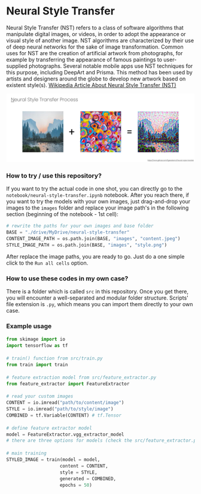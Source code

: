# Neural Style Transfer

Neural Style Transfer (NST) refers to a class of software algorithms that manipulate digital images, or videos, in order to adopt the appearance or visual style of another image. NST algorithms are characterized by their use of deep neural networks for the sake of image transformation. Common uses for NST are the creation of artificial artwork from photographs, for example by transferring the appearance of famous paintings to user-supplied photographs. Several notable mobile apps use NST techniques for this purpose, including DeepArt and Prisma. This method has been used by artists and designers around the globe to develop new artwork based on existent style(s). [Wikipedia Article About Neural Style Transfer (NST)](https://en.wikipedia.org/wiki/Neural_Style_Transfer) 

![Sample Neural Style Transfer Output](https://github.com/Egesabanci/neural-style-transfer/blob/master/neural-style-transfer-process.png "Sample output from the project")


### How to try / use this repository?
If you want to try the actual code in one shot, you can directly go to the `notebook/neural-style-transfer.ipynb` notebook. After you reach there, if you want to try the models with your own images, just drag-and-drop your images to the `images` folder and replace your image path's in the following section (beginning of the notebook - 1st cell):

```python
# rewrite the paths for your own images and base folder
BASE = "./drive/MyDrive/neural-style-transfer"
CONTENT_IMAGE_PATH = os.path.join(BASE, "images", "content.jpeg")
STYLE_IMAGE_PATH = os.path.join(BASE, "images", "style.png")
```
After replace the image paths, you are ready to go. Just do a one simple click to the `Run all cells` option.


### How to use these codes in my own case?
There is a folder which is called `src` in this repository. Once you get there, you will encounter a well-separated and modular folder structure. Scripts' file extension is `.py`, which means you can import them directly to your own case.

### Example usage
```python
from skimage import io
import tensorflow as tf

# train() function from src/train.py
from train import train

# feature extraction model from src/feature_extractor.py
from feature_extractor import FeatureExtractor

# read your custom images 
CONTENT = io.imread("path/to/content/image")
STYLE = io.imread("path/to/style/image")
COMBINED = tf.Variable(CONTENT) # tf.Tensor

# define feature extractor model
model = FeatureExtractor.vgg_extractor_model
# there are three options for models (check the src/feature_extractor.py)

# main training
STYLED_IMAGE = train(model = model,
                    content = CONTENT,
                    style = STYLE,
                    generated = COMBINED,
                    epochs = 50)
```